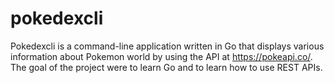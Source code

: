# pokedexcli

Pokedexcli is a command-line application written in Go that displays various information about Pokemon world by using the API at https://pokeapi.co/. The goal of the project were to learn Go and to learn how to use REST APIs.